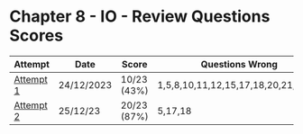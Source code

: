 #  Chapter 8 - IO - Review Questions Scores

| Attempt| Date | Score | Questions Wrong |
| -------|----- |------| ----------------|
| [Attempt 1](/src/review_questions/chapter_8/attempt_1/) | 24/12/2023 | 10/23 (43%) | 1,5,8,10,11,12,15,17,18,20,21,22,23 |
| [Attempt 2](/src/review_questions/chapter_8/attempt_2/) | 25/12/23 | 20/23 (87%) | 5,17,18 |

